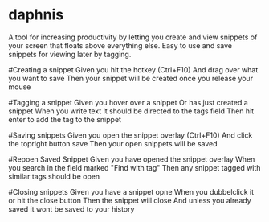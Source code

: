 # daphnis
A tool for increasing productivity by letting you create and view snippets of your screen that floats above everything else. Easy to use and save snippets for viewing later by tagging. 

#Creating a snippet
Given you hit the hotkey (Ctrl+F10)
And drag over what you want to save
Then your snippet will be created once you release your mouse

#Tagging a snippet
Given you hover over a snippet
Or has just created a snippet
When you write text it should be directed to the tags field
Then hit enter to add the tag to the snippet


#Saving snippets
Given you open the snippet overlay (Ctrl+F10)
And click the topright button save
Then your open snippets will be saved

#Repoen Saved Snippet
Given you have opened the snippet overlay
When you search in the field marked "Find with tag"
Then any snippet tagged with similar tags should be open

#Closing snippets
Given you have a snippet opne
When you dubbelclick it or hit the close button
Then the snippet will close
And unless you already saved it wont be saved to your history
